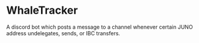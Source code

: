 # WhaleTracker
A discord bot which posts a message to a channel whenever certain JUNO address undelegates, sends, or IBC transfers.
